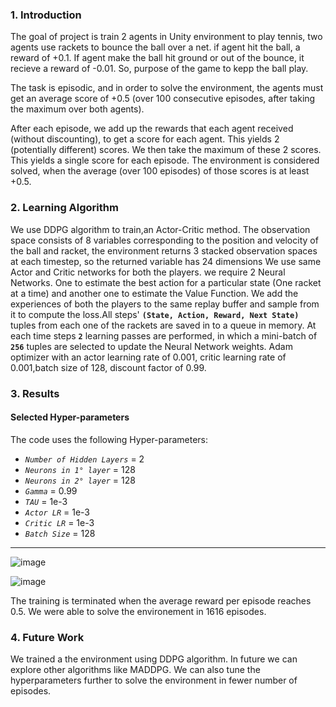 
### 1. Introduction
The goal  of project is train 2 agents in Unity environment to play tennis, two agents use rackets to bounce the ball over a net. if agent hit the ball, a reward of +0.1. If agent make the ball hit ground or out of the bounce, it recieve a reward of -0.01. So, purpose of the game to kepp the ball play.

The task is episodic, and in order to solve the environment, the agents must get an average score of +0.5 (over 100 consecutive episodes, after taking the maximum over both agents).

After each episode, we add up the rewards that each agent received (without discounting), to get a score for each agent. This yields 2 (potentially different) scores. We then take the maximum of these 2 scores.
This yields a single score for each episode.
The environment is considered solved, when the average (over 100 episodes) of those scores is at least +0.5.

### 2. Learning Algorithm
We use DDPG algorithm to train,an Actor-Critic method.
The observation space consists of 8 variables corresponding to the position and velocity of the ball and racket, the environment returns 3 stacked observation spaces at each timestep, so the returned variable has 24 dimensions 
We use same Actor and Critic networks for both the players. we require 2 Neural Networks. One to estimate the best action for a particular state (One racket at a time) and another one to estimate the Value Function. 
We add the experiences of both the players to the same replay buffer and sample from it to compute the loss.All steps' **`(State, Action, Reward, Next State)`**   tuples  from each one of the rackets are saved in to a queue in memory. At each time steps **`2`** learning passes are performed, in which a mini-batch of **`256`** tuples are selected to update the Neural Network weights.
Adam optimizer with an actor learning rate of 0.001, critic learning rate of 0.001,batch size of 128, discount factor of 0.99.

### 3. Results
#### Selected Hyper-parameters

The code uses the following Hyper-parameters:

- *`Number of Hidden Layers`*  =  2
- *`Neurons in 1° layer`*  =  128
- *`Neurons in 2° layer`*  =  128
- *`Gamma`*  =  0.99
- *`TAU`*  =  1e-3
- *`Actor LR`*  =  1e-3
- *`Critic LR`*  =  1e-3
- *`Batch Size`*  =  128

---

![image](https://user-images.githubusercontent.com/31414852/115264247-205f7500-a104-11eb-8444-c0943e0869e2.png)

![image](https://user-images.githubusercontent.com/31414852/115264271-26555600-a104-11eb-80f5-4abd16452c0b.png)

The training is terminated when the average reward per episode reaches 0.5. We were able to solve the environement in 1616 episodes.
### 4. Future Work
We trained a the environment using DDPG algorithm. In future we can explore other algorithms like MADDPG.
We can also tune the hyperparameters further to solve the environment in fewer number of episodes. 
